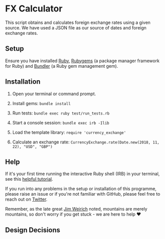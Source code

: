 # FX Calculator

This script obtains and calculates foreign exchange rates using a given source. We have used a JSON file as our source of dates and foreign exchange rates.

## Setup 

Ensure you have installed [Ruby](https://www.ruby-lang.org/en/downloads/), [Rubygems](https://rubygems.org/pages/download) (a package manager framework for Ruby) and [Bundler](https://bundler.io/) (a Ruby gem management gem).

## Installation 
1. Open your terminal or command prompt.

2. Install gems: ```bundle install```

3. Run tests: ```bundle exec ruby test/run_tests.rb```

4. Start a console session: ```bundle exec irb -Ilib```

5. Load the template library: ```require 'currency_exchange'```

6. Calculate an exchange rate: ```CurrencyExchange.rate(Date.new(2018, 11, 22), "USD", "GBP")```

## Help

If it's your first time running the interactive Ruby shell (IRB) in your terminal, see this [helpful tutorial](https://www.digitalocean.com/community/tutorials/how-to-use-irb-to-explore-ruby). 

If you run into any problems in the setup or installation of this programme, please raise an issue or if you're not familiar with GitHub, please feel free to reach out on [Twitter](https://twitter.com/a_adewusi). 

Remember, as the late great [Jim Weirich](https://github.com/benlangfeld/ruby-koans/blob/master/README.rdoc) noted, mountains are merely mountains, so don't worry if you get stuck - we are here to help :heart:

## Design Decisions

